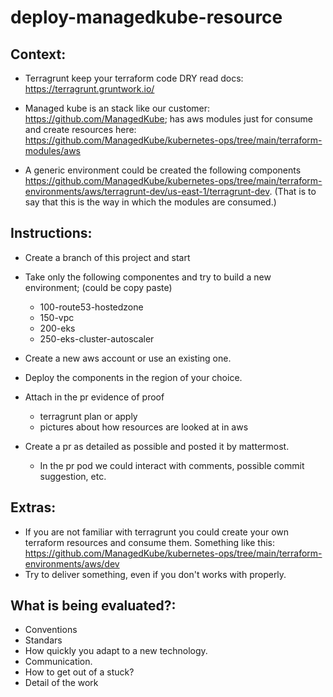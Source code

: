 # deploy-managedkube-resource

## Context:
- Terragrunt keep your terraform code DRY read docs: https://terragrunt.gruntwork.io/
- Managed kube is an stack like our customer: https://github.com/ManagedKube; has aws modules just for consume and create resources here: https://github.com/ManagedKube/kubernetes-ops/tree/main/terraform-modules/aws

- A generic environment could be created the following components https://github.com/ManagedKube/kubernetes-ops/tree/main/terraform-environments/aws/terragrunt-dev/us-east-1/terragrunt-dev. (That is to say that this is the way in which the modules are consumed.)



## Instructions:

- Create a branch of this project and start 
- Take only the following componentes and try to build a new environment; (could be copy paste)
  - 100-route53-hostedzone
  - 150-vpc
  - 200-eks
  - 250-eks-cluster-autoscaler

- Create a new aws account or use an existing one.
- Deploy the components in the region of your choice.
- Attach in the pr evidence of proof 
  - terragrunt plan or apply
  - pictures about how resources are looked at in aws
- Create a pr as detailed as possible and posted it by mattermost.
  - In the pr pod we could interact with comments, possible commit suggestion, etc.

## Extras:
- If you are not familiar with terragrunt you could create your own terraform resources and consume them. Something like this: https://github.com/ManagedKube/kubernetes-ops/tree/main/terraform-environments/aws/dev
- Try to deliver something, even if you don't works with properly.

## What is being evaluated?:
- Conventions
- Standars
- How quickly you adapt to a new technology.
- Communication.
- How to get out of a stuck?
- Detail of the work


